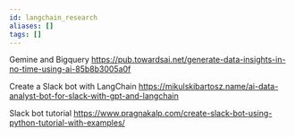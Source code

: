 ```yaml
---
id: langchain_research
aliases: []
tags: []
---
```

Gemine and Bigquery
https://pub.towardsai.net/generate-data-insights-in-no-time-using-ai-85b8b3005a0f

Create a Slack bot with LangChain
https://mikulskibartosz.name/ai-data-analyst-bot-for-slack-with-gpt-and-langchain

Slack bot tutorial
https://www.pragnakalp.com/create-slack-bot-using-python-tutorial-with-examples/

